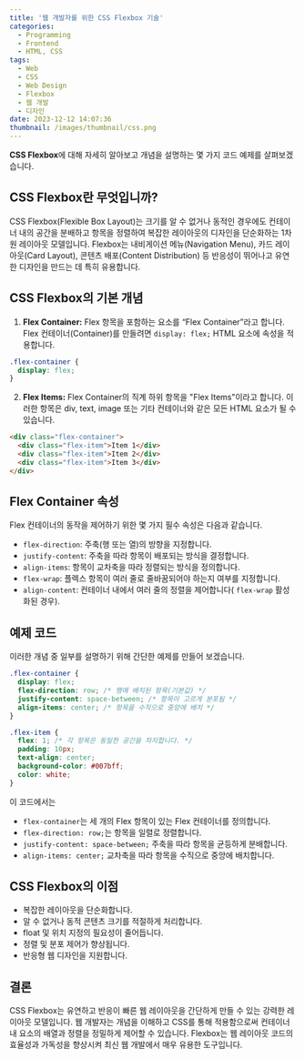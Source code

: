 ```yaml
---
title: '웹 개발자를 위한 CSS Flexbox 기술'
categories:
  - Programming
  - Frontend
  - HTML, CSS
tags:
  - Web
  - CSS
  - Web Design
  - Flexbox
  - 웹 개발
  - 디자인
date: 2023-12-12 14:07:36
thumbnail: /images/thumbnail/css.png
---
```


**CSS Flexbox**에 대해 자세히 알아보고 개념을 설명하는 몇 가지 코드 예제를 살펴보겠습니다.

## CSS Flexbox란 무엇입니까?

CSS Flexbox(Flexible Box Layout)는 크기를 알 수 없거나 동적인 경우에도 컨테이너 내의 공간을 분배하고 항목을 정렬하여 복잡한 레이아웃의 디자인을 단순화하는 1차원 레이아웃 모델입니다. Flexbox는 내비게이션 메뉴(Navigation Menu), 카드 레이아웃(Card Layout), 콘텐츠 배포(Content Distribution) 등 반응성이 뛰어나고 유연한 디자인을 만드는 데 특히 유용합니다.

## CSS Flexbox의 기본 개념

1. **Flex Container:** Flex 항목을 포함하는 요소를 “Flex Container”라고 합니다. Flex 컨테이너(Container)를 만들려면 `display: flex;` HTML 요소에 속성을 적용합니다.

```css
.flex-container {
  display: flex;
}
```

2. **Flex Items:** Flex Container의 직계 하위 항목을 "Flex Items"이라고 합니다. 이러한 항목은 div, text, image 또는 기타 컨테이너와 같은 모든 HTML 요소가 될 수 있습니다.

```html
<div class="flex-container">
  <div class="flex-item">Item 1</div>
  <div class="flex-item">Item 2</div>
  <div class="flex-item">Item 3</div>
</div>
```

## Flex Container 속성

Flex 컨테이너의 동작을 제어하기 위한 몇 가지 필수 속성은 다음과 같습니다.

- `flex-direction`: 주축(행 또는 열)의 방향을 지정합니다.
- `justify-content`: 주축을 따라 항목이 배포되는 방식을 결정합니다.
- `align-items`: 항목이 교차축을 따라 정렬되는 방식을 정의합니다.
- `flex-wrap`: 플렉스 항목이 여러 줄로 줄바꿈되어야 하는지 여부를 지정합니다.
- `align-content`: 컨테이너 내에서 여러 줄의 정렬을 제어합니다( `flex-wrap` 활성화된 경우).

## 예제 코드

이러한 개념 중 일부를 설명하기 위해 간단한 예제를 만들어 보겠습니다.

```css
.flex-container {
  display: flex;
  flex-direction: row; /* 행에 배치된 항목(기본값) */
  justify-content: space-between; /* 항목이 고르게 분포됨 */
  align-items: center; /* 항목을 수직으로 중앙에 배치 */
}

.flex-item {
  flex: 1; /* 각 항목은 동일한 공간을 차지합니다. */
  padding: 10px;
  text-align: center;
  background-color: #007bff;
  color: white;
}
```

이 코드에서는

- `flex-container`는 세 개의 Flex 항목이 있는 Flex 컨테이너를 정의합니다.
- `flex-direction: row;`는 항목을 일렬로 정렬합니다.
- `justify-content: space-between;` 주축을 따라 항목을 균등하게 분배합니다.
- `align-items: center;` 교차축을 따라 항목을 수직으로 중앙에 배치합니다.

## CSS Flexbox의 이점

- 복잡한 레이아웃을 단순화합니다.
- 알 수 없거나 동적 콘텐츠 크기를 적절하게 처리합니다.
- float 및 위치 지정의 필요성이 줄어듭니다.
- 정렬 및 분포 제어가 향상됩니다.
- 반응형 웹 디자인을 지원합니다.

## 결론

CSS Flexbox는 유연하고 반응이 빠른 웹 레이아웃을 간단하게 만들 수 있는 강력한 레이아웃 모델입니다. 웹 개발자는 개념을 이해하고 CSS를 통해 적용함으로써 컨테이너 내 요소의 배열과 정렬을 정밀하게 제어할 수 있습니다. Flexbox는 웹 레이아웃 코드의 효율성과 가독성을 향상시켜 최신 웹 개발에서 매우 유용한 도구입니다.
